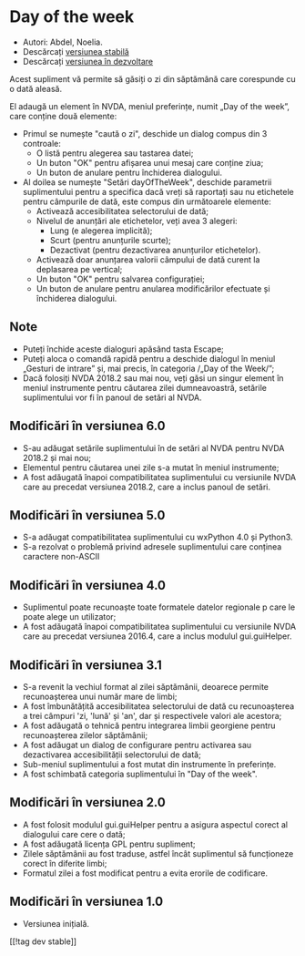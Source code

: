 # Day of the week #

*	 Autori: Abdel, Noelia.
*	 Descărcați [versiunea stabilă][1]
*	 Descărcați [versiunea în dezvoltare][2]

Acest supliment vă permite să găsiți o zi din săptămână care corespunde cu o
dată aleasă.

El adaugă un element în NVDA, meniul preferințe, numit „Day of the week”,
care conține două elemente:


*	Primul se numește "caută o zi", deschide un dialog compus din 3 controale:
	*	O listă pentru alegerea sau tastarea datei;
	*	Un buton "OK" pentru afișarea unui mesaj care conține ziua;
	*	Un buton de anulare pentru închiderea dialogului.
*	Al doilea se numește "Setări dayOfTheWeek", deschide parametrii suplimentului pentru a specifica dacă vreți să raportați sau nu etichetele pentru câmpurile de dată, este compus din următoarele elemente:
	*	Activează accesibilitatea selectorului de dată;
	*	Nivelul de anunțări ale etichetelor, veți avea 3 alegeri:
		*	Lung (e alegerea implicită);
		*	Scurt (pentru anunțurile scurte);
		*	Dezactivat (pentru dezactivarea anunțurilor etichetelor).
	*	Activează doar anunțarea valorii câmpului de dată curent la deplasarea pe vertical;
	*	Un buton "OK" pentru salvarea configurației;
	*	Un buton de anulare pentru anularea modificărilor efectuate și închiderea dialogului.

## Note ##

*	 Puteți închide aceste dialoguri apăsând tasta Escape;
*	 Puteți aloca o comandă rapidă pentru a deschide dialogul în meniul
   „Gesturi de intrare” și, mai precis, în categoria /„Day of the Week/”;
*	 Dacă folosiți NVDA 2018.2 sau mai nou, veți găsi un singur element în
   meniul instrumente pentru căutarea zilei dumneavoastră, setările
   suplimentului vor fi în panoul de setări al NVDA.

## Modificări în versiunea 6.0 ##

*	 S-au adăugat setările suplimentului în de setări al NVDA pentru NVDA
   2018.2 și mai nou;
*	 Elementul pentru căutarea unei zile s-a mutat în meniul instrumente;
*	 A fost adăugată înapoi compatibilitatea suplimentului cu versiunile NVDA
   care au precedat versiunea 2018.2, care a inclus panoul de setări.

## Modificări în versiunea 5.0 ##

*	 S-a adăugat compatibilitatea suplimentului cu wxPython 4.0 și Python3.
*	 S-a rezolvat o problemă privind adresele suplimentului care conținea
   caractere non-ASCII

## Modificări în versiunea 4.0 ##

*	 Suplimentul poate recunoaște toate formatele datelor regionale p care le
   poate alege un utilizator;
*	 A fost adăugată înapoi compatibilitatea suplimentului cu versiunile NVDA
   care au precedat versiunea 2016.4, care a inclus modulul gui.guiHelper.

## Modificări în versiunea 3.1 ##

*	 S-a revenit la vechiul format al zilei săptămânii, deoarece permite
   recunoașterea unui număr mare de limbi;
*	 A fost îmbunătățită accesibilitatea selectorului de dată cu recunoașterea
   a trei câmpuri 'zi, 'lună' și 'an', dar și respectivele valori ale
   acestora;
*	 A fost adăugată o tehnică pentru integrarea limbii georgiene pentru
   recunoașterea zilelor săptămânii;
*	 A fost adăugat un dialog de configurare pentru activarea sau dezactivarea
   accesibilității selectorului de dată;
*	 Sub-meniul suplimentului a fost mutat din instrumente în preferințe.
*	 A fost schimbată categoria suplimentului în "Day of the week".

## Modificări în versiunea 2.0 ##

*	 A fost folosit modulul gui.guiHelper pentru a asigura aspectul corect al
   dialogului care cere o dată;
*	 A fost adăugată licența GPL pentru supliment;
*	 Zilele săptămânii au fost traduse, astfel încât suplimentul să
   funcționeze corect în diferite limbi;
*	 Formatul zilei a fost modificat pentru a evita erorile de codificare.

## Modificări în versiunea 1.0 ##

*	 Versiunea inițială.

[[!tag dev stable]]

[1]: https://addons.nvda-project.org/files/get.php?file=dw

[2]: https://addons.nvda-project.org/files/get.php?file=dw-dev
